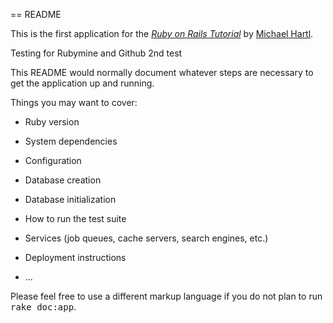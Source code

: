 == README

This is the first application for the
[*Ruby on Rails Tutorial*](http://railstutorial.org/)
by [Michael Hartl](http://michaelhartl.com/).

Testing for Rubymine and Github
2nd test

This README would normally document whatever steps are necessary to get the
application up and running.

Things you may want to cover:

* Ruby version

* System dependencies

* Configuration

* Database creation

* Database initialization

* How to run the test suite

* Services (job queues, cache servers, search engines, etc.)

* Deployment instructions

* ...


Please feel free to use a different markup language if you do not plan to run
<tt>rake doc:app</tt>.
